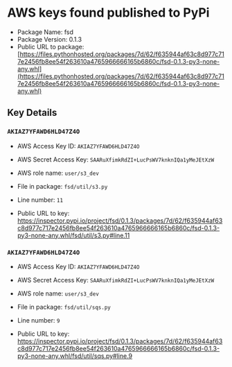 # AWS keys found published to PyPi

* Package Name: fsd
* Package Version: 0.1.3
* Public URL to package: [https://files.pythonhosted.org/packages/7d/62/f635944af63c8d977c717e2456fb8ee54f263610a4765966666165b6860c/fsd-0.1.3-py3-none-any.whl](https://files.pythonhosted.org/packages/7d/62/f635944af63c8d977c717e2456fb8ee54f263610a4765966666165b6860c/fsd-0.1.3-py3-none-any.whl)

## Key Details

### `AKIAZ7YFAWD6HLD47Z4O`

* AWS Access Key ID: `AKIAZ7YFAWD6HLD47Z4O`
* AWS Secret Access Key: `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` 
* AWS role name: `user/s3_dev`
* File in package: `fsd/util/s3.py`
* Line number: `11`

* Public URL to key: https://inspector.pypi.io/project/fsd/0.1.3/packages/7d/62/f635944af63c8d977c717e2456fb8ee54f263610a4765966666165b6860c/fsd-0.1.3-py3-none-any.whl/fsd/util/s3.py#line.11



### `AKIAZ7YFAWD6HLD47Z4O`

* AWS Access Key ID: `AKIAZ7YFAWD6HLD47Z4O`
* AWS Secret Access Key: `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` 
* AWS role name: `user/s3_dev`
* File in package: `fsd/util/sqs.py`
* Line number: `9`

* Public URL to key: https://inspector.pypi.io/project/fsd/0.1.3/packages/7d/62/f635944af63c8d977c717e2456fb8ee54f263610a4765966666165b6860c/fsd-0.1.3-py3-none-any.whl/fsd/util/sqs.py#line.9


